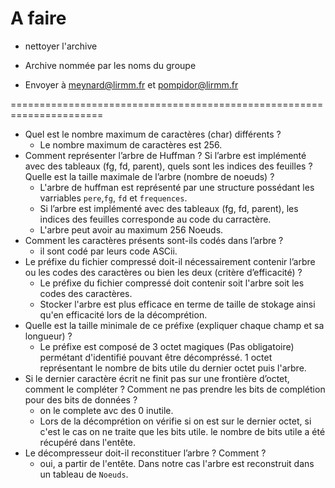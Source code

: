 # A faire


* nettoyer l'archive


* Archive nommée par les noms du groupe

* Envoyer à meynard@lirmm.fr et pompidor@lirmm.fr




















======================================================================

* Quel est le nombre maximum de caractères (char) différents ?
    * Le nombre maximum de caractères est 256.
* Comment représenter l’arbre de Huffman ? Si l’arbre est implémenté avec des tableaux (fg, fd, parent), quels sont les indices des feuilles ? Quelle est la taille maximale de l’arbre (nombre de noeuds) ?
    * L'arbre de huffman est représenté par une structure possédant les varriables `pere`,`fg`, `fd` et `frequences`.
    * Si l’arbre est implémenté avec des tableaux (fg, fd, parent), les indices des feuilles corresponde au code du carractère.
    * L'arbre peut avoir au maximum 256 Noeuds.
* Comment les caractères présents sont-ils codés dans l’arbre ?
    * il sont codé par leurs code ASCii.
* Le préfixe du fichier compressé doit-il nécessairement contenir l’arbre ou les codes des caractères ou bien les
deux (critère d’efficacité) ?
    * Le préfixe du fichier compressé doit contenir soit l'arbre soit les codes des caractères.
    * Stocker l'arbre est plus efficace en terme de taille de stokage ainsi qu'en efficacité lors de la décomprétion.
* Quelle est la taille minimale de ce préfixe (expliquer chaque champ et sa longueur) ?
    * Le préfixe est composé de 3 octet magiques (Pas obligatoire) permétant d'identifié pouvant être décompréssé. 1 octet représentant le nombre de bits utile du dernier octet puis l'arbre.
* Si le dernier caractère écrit ne finit pas sur une frontière d’octet, comment le compléter ? Comment ne pas
prendre les bits de complétion pour des bits de données ?
    * on le complete avc des 0 inutile.
    * Lors de la décomprétion on vérifie si on est sur le dernier octet, si c'est le cas on ne traite que les bits utile. le nombre de bits utile a été récupéré dans l'entête.
* Le décompresseur doit-il reconstituer l’arbre ? Comment ?
    * oui, a partir de l'entête. Dans notre cas l'arbre est reconstruit dans un tableau de `Noeuds`.
